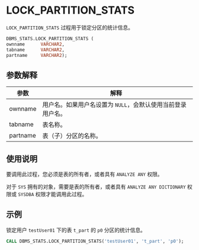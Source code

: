 # LOCK_PARTITION_STATS 

`LOCK_PARTITION_STATS` 过程用于锁定分区的统计信息。

```sql
DBMS_STATS.LOCK_PARTITION_STATS (
ownname      VARCHAR2,
tabname      VARCHAR2,
partname     VARCHAR2);
```

## 参数解释 

|    参数    |                解释              |
|----------|-----------------------------------|
| ownname  | 用户名。如果用户名设置为 `NULL`，会默认使用当前登录用户名。 |
| tabname  | 表名称。                              |
| partname | 表（子）分区的名称。                   |



## 使用说明 

要调用此过程，您必须是表的所有者，或者具有 `ANALYZE ANY` 权限。

对于 `SYS` 拥有的对象，需要是表的所有者，或者具有 `ANALYZE ANY DICTIONARY` 权限或 `SYSDBA` 权限才能调用此过程。

## 示例 

锁定用户 `testUser01` 下的表 `t_part` 的 `p0` 分区的统计信息。

```sql
CALL DBMS_STATS.LOCK_PARTITION_STATS('testUser01', 't_part', 'p0');
```


